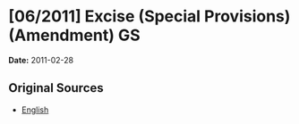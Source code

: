 # [06/2011] Excise (Special Provisions) (Amendment) GS

**Date:** 2011-02-28

## Original Sources

- [English](https://documents.gov.lk/view/bills/2011/2/06-2011_E.pdf)

